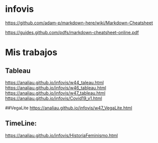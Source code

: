 # infovis
https://github.com/adam-p/markdown-here/wiki/Markdown-Cheatsheet

https://guides.github.com/pdfs/markdown-cheatsheet-online.pdf

# Mis trabajos
## Tableau
https://analiau.github.io/infovis/w44_taleau.html 
</br>
https://analiau.github.io/infovis/w46_tableau.html
</br>
https://analiau.github.io/infovis/w47_tableau.html
</br>
https://analiau.github.io/infovis/Covid19_v1.html

##VegaLite
https://analiau.github.io/infovis/w47_VegaLite.html

## TimeLine:
https://analiau.github.io/infovis/HistoriaFeminismo.html
